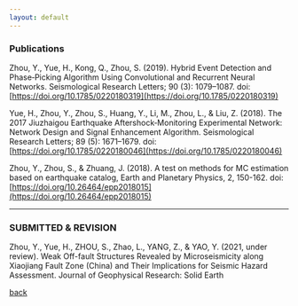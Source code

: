 ```yaml
---
layout: default
---
```

### Publications

Zhou, Y., Yue, H., Kong, Q., Zhou, S. (2019). Hybrid Event Detection and Phase‐Picking Algorithm Using Convolutional and Recurrent Neural Networks. Seismological Research Letters; 90 (3): 1079–1087. doi: [https://doi.org/10.1785/0220180319](https://doi.org/10.1785/0220180319) 

Yue, H., Zhou, Y., Zhou, S., Huang, Y., Li, M., Zhou, L., & Liu, Z. (2018). The 2017 Jiuzhaigou Earthquake Aftershock‐Monitoring Experimental Network: Network Design and Signal Enhancement Algorithm. Seismological Research Letters; 89 (5): 1671–1679. doi: [https://doi.org/10.1785/0220180046](https://doi.org/10.1785/0220180046) 

Zhou, Y., Zhou, S., & Zhuang, J. (2018). A test on methods for MC estimation based on earthquake catalog, Earth and Planetary Physics, 2, 150-162. doi: [https://doi.org/10.26464/epp2018015](https://doi.org/10.26464/epp2018015)

* * *
### SUBMITTED & REVISION

Zhou, Y., Yue, H., ZHOU, S., Zhao, L., YANG, Z., & YAO, Y. (2021, under review). Weak Off-fault Structures Revealed by Microseismicity along Xiaojiang Fault Zone (China) and Their Implications for Seismic Hazard Assessment. Journal of Geophysical Research: Solid Earth


[back](./)